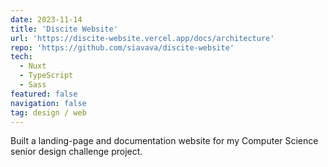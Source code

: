 ```yaml
---
date: 2023-11-14
title: 'Discite Website'
url: 'https://discite-website.vercel.app/docs/architecture'
repo: 'https://github.com/siavava/discite-website'
tech:
  - Nuxt
  - TypeScript
  - Sass
featured: false
navigation: false
tag: design / web
---
```


Built a landing-page and documentation website
for my Computer Science senior design challenge project.
